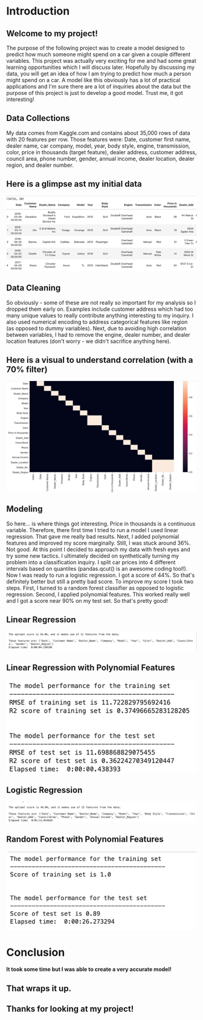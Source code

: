 # Introduction

## Welcome to my project!

The purpose of the following project was to create a model designed to predict how much someone might spend on a car given a couple different variables. This project was actually very exciting for me and had some great learning opportunities which I will discuss later. Hopefully by discussing my data, you will get an idea of how I am trying to predict how much a person might spend on a car. A model like this obviously has a lot of practical applications and I'm sure there are a lot of inquiries about the data but the purpose of this project is just to develop a good model. Trust me, it got interesting!

## Data Collections

My data comes from Kaggle.com and contains about 35,000 rows of data with 20 features per row. Those features were: Date, customer first name, dealer name, car company, model, year, body style, engine, transmission, color, price in thousands (target feature), dealer address, customer address, council area, phone number, gender, annual income, dealer location, dealer region, and dealer number.

## Here is a glimpse ast my initial data

![car_data](images/car_sale_data.png)

## Data Cleaning

So obviously - some of these are not really so important for my analysis so I dropped them early on. Examples include customer address which had too many unique values to really contribute anything interesting to my inquiry. I also used numerical encoding to address categorical features like region (as opposed to dummy variables). Next, due to avoiding high correlation between variables, I had to remove the engine, dealer number, and dealer location features (don't worry - we didn't sacrifice anything here).

## Here is a visual to understand correlation (with a 70% filter)

![car_corr](images/Car_sale_Corr.png)

## Modeling

So here... is where things got interesting. Price in thousands is a continuous variable. Therefore, there first time I tried to run a model I used linear regression. That gave me really bad results. Next, I added polynomial features and improved my score marginally. Still, I was stuck around 36%. Not good. At this point I decided to approach my data with fresh eyes and try some new tactics. I ultimately decided on synthetically turning my problem into a classification inquiry. I split car prices into 4 different intervals based on quantiles (pandas.qcut() is an awesome coding tool!). Now I was ready to run a logistic regression. I got a score of 44%. So that's definitely better but still a pretty bad score. To improve my score I took two steps. First, I turned to a random forest classifier as opposed to logistic regression. Second, I applied polynomial features. This worked really well and I got a score near 90% on my test set. So that's pretty good!

## Linear Regression

![linreg1](images/lin_reg_car_1.png)

## Linear Regression with Polynomial Features

![linreg2](images/lin_reg_car_2.png)

## Logistic Regression

![logreg1](images/log_reg_car_1.png)

## Random Forest with Polynomial Features

![rf_Car1](images/rf_car_1.png)

# Conclusion

#### It took some time but I was able to create a very accurate model!

## That wraps it up.

## Thanks for looking at my project!